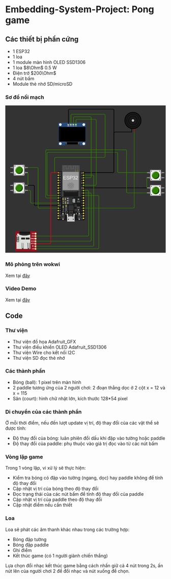 # Embedding-System-Project: Pong game

## Các thiết bị phần cứng
- 1 ESP32
- 1 loa 
- 1 module màn hình OLED SSD1306
- 1 loa $8\Ohm$ 0.5 W
- Điện trở $200\Ohm$
- 4 nút bấm
- Module thẻ nhớ SD/microSD

### Sơ đồ nối mạch

![](./sơ_đồ_nối_mạch.png)

### Mô phỏng trên wokwi

Xem tại [đây](https://wokwi.com/projects/385959220934045697)

### Video Demo

Xem tại [đây](./demo.mp4)

## Code
### Thư viện
- Thư viện đồ họa Adafruit_GFX
- Thư viện điều khiển OLED Adafruit_SSD1306
- Thư viện Wire cho kết nối I2C
- Thư viện SD đọc thẻ nhớ

### Các thành phần
- Bóng (ball): 1 pixel trên màn hình
- 2 paddle tương ứng của 2 người chơi: 2 đoạn thẳng dọc ở 2 cột x = 12 và x = 115
- Sân (court): hình chữ nhật lớn, kích thước 128*54 pixel

### Di chuyển của các thành phần
Ở mỗi thời điểm, nếu đến lượt update vị trí, độ thay đổi của các vật thể sẽ được tính:
- Độ thay đổi của bóng: luân phiên đổi dấu khi đập vào tường hoặc paddle
- Độ thay đổi của paddle: phụ thuộc vào giá trị đọc vào từ các nút bấm

### Vòng lặp game
Trong 1 vòng lặp, vi xử lý sẽ thực hiện:
- Kiểm tra bóng có đập vào tường (ngang, dọc) hay paddle không để tính độ thay đổi
- Cập nhật vị trí của bóng theo độ thay đổi
- Đọc trạng thái của các nút bấm để tính độ thay đổi của paddle
- Cập nhật vị trí của paddle theo độ thay đổi
- Cập nhật điểm nếu cần thiết


### Loa
Loa sẽ phát các âm thanh khác nhau trong các trường hợp:
- Bóng đập tường
- Bóng đập paddle
- Ghi điểm
- Kết thúc game (có 1 người giành chiến thắng)

Lựa chọn đổi nhạc kết thúc game bằng cách nhấn giữ cả 4 nút trong 2s, ấn nút lên của người chơi 2 để đổi nhạc và nút xuống để chọn.